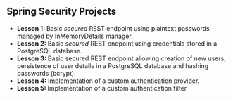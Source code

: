<h2>Spring Security Projects</h2>

<ul>
    <li><b>Lesson 1: </b> Basic <i>secured</i> REST endpoint using plaintext passwords managed by InMemoryDetails manager.</li>
    <li><b>Lesson 2: </b> Basic <i>secured</i> REST endpoint using credentials stored in a PostgreSQL database.</li>
    <li><b>Lesson 3: </b> Basic secured REST endpoint allowing creation of new users, persistence of user details in a PostgreSQL database and hashing passwords (bcrypt).</li>
    <li><b>Lesson 4: </b> Implementation of a custom authentication provider.</li>
    <li><b>Lesson 5: </b> Implementation of a custom authentication filter</li>
</ul>